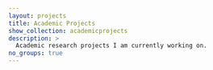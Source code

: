 ```yaml
---
layout: projects
title: Academic Projects
show_collection: academicprojects
description: >
  Academic research projects I am currently working on.
no_groups: true
---
```

